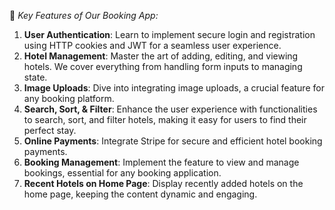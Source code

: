 🔑 *Key Features of Our Booking App:*
1. **User Authentication**: Learn to implement secure login and registration using HTTP cookies and JWT for a seamless user experience.
2. **Hotel Management**: Master the art of adding, editing, and viewing hotels. We cover everything from handling form inputs to managing state.
3. **Image Uploads**: Dive into integrating image uploads, a crucial feature for any booking platform.
4. **Search, Sort, & Filter**: Enhance the user experience with functionalities to search, sort, and filter hotels, making it easy for users to find their perfect stay.
5. **Online Payments**: Integrate Stripe for secure and efficient hotel booking payments.
6. **Booking Management**: Implement the feature to view and manage bookings, essential for any booking application.
7. **Recent Hotels on Home Page**: Display recently added hotels on the home page, keeping the content dynamic and engaging.
